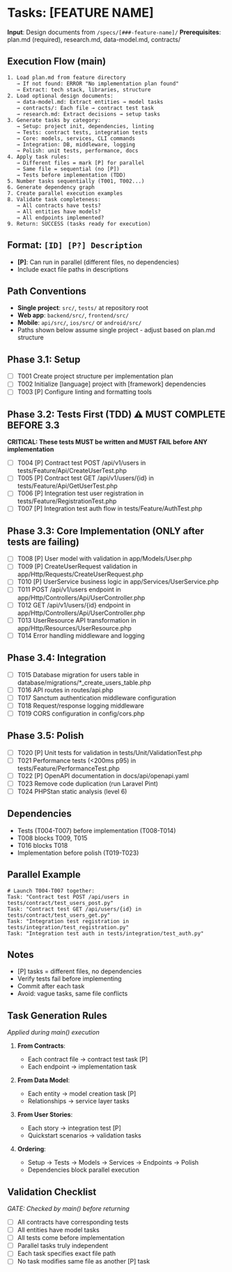 # Tasks: [FEATURE NAME]

**Input**: Design documents from `/specs/[###-feature-name]/`
**Prerequisites**: plan.md (required), research.md, data-model.md, contracts/

## Execution Flow (main)
```
1. Load plan.md from feature directory
   → If not found: ERROR "No implementation plan found"
   → Extract: tech stack, libraries, structure
2. Load optional design documents:
   → data-model.md: Extract entities → model tasks
   → contracts/: Each file → contract test task
   → research.md: Extract decisions → setup tasks
3. Generate tasks by category:
   → Setup: project init, dependencies, linting
   → Tests: contract tests, integration tests
   → Core: models, services, CLI commands
   → Integration: DB, middleware, logging
   → Polish: unit tests, performance, docs
4. Apply task rules:
   → Different files = mark [P] for parallel
   → Same file = sequential (no [P])
   → Tests before implementation (TDD)
5. Number tasks sequentially (T001, T002...)
6. Generate dependency graph
7. Create parallel execution examples
8. Validate task completeness:
   → All contracts have tests?
   → All entities have models?
   → All endpoints implemented?
9. Return: SUCCESS (tasks ready for execution)
```

## Format: `[ID] [P?] Description`
- **[P]**: Can run in parallel (different files, no dependencies)
- Include exact file paths in descriptions

## Path Conventions
- **Single project**: `src/`, `tests/` at repository root
- **Web app**: `backend/src/`, `frontend/src/`
- **Mobile**: `api/src/`, `ios/src/` or `android/src/`
- Paths shown below assume single project - adjust based on plan.md structure

## Phase 3.1: Setup
- [ ] T001 Create project structure per implementation plan
- [ ] T002 Initialize [language] project with [framework] dependencies
- [ ] T003 [P] Configure linting and formatting tools

## Phase 3.2: Tests First (TDD) ⚠️ MUST COMPLETE BEFORE 3.3
**CRITICAL: These tests MUST be written and MUST FAIL before ANY implementation**
- [ ] T004 [P] Contract test POST /api/v1/users in tests/Feature/Api/CreateUserTest.php
- [ ] T005 [P] Contract test GET /api/v1/users/{id} in tests/Feature/Api/GetUserTest.php
- [ ] T006 [P] Integration test user registration in tests/Feature/RegistrationTest.php
- [ ] T007 [P] Integration test auth flow in tests/Feature/AuthTest.php

## Phase 3.3: Core Implementation (ONLY after tests are failing)
- [ ] T008 [P] User model with validation in app/Models/User.php
- [ ] T009 [P] CreateUserRequest validation in app/Http/Requests/CreateUserRequest.php
- [ ] T010 [P] UserService business logic in app/Services/UserService.php
- [ ] T011 POST /api/v1/users endpoint in app/Http/Controllers/Api/UserController.php
- [ ] T012 GET /api/v1/users/{id} endpoint in app/Http/Controllers/Api/UserController.php
- [ ] T013 UserResource API transformation in app/Http/Resources/UserResource.php
- [ ] T014 Error handling middleware and logging

## Phase 3.4: Integration
- [ ] T015 Database migration for users table in database/migrations/*_create_users_table.php
- [ ] T016 API routes in routes/api.php
- [ ] T017 Sanctum authentication middleware configuration
- [ ] T018 Request/response logging middleware
- [ ] T019 CORS configuration in config/cors.php

## Phase 3.5: Polish
- [ ] T020 [P] Unit tests for validation in tests/Unit/ValidationTest.php
- [ ] T021 Performance tests (<200ms p95) in tests/Feature/PerformanceTest.php
- [ ] T022 [P] OpenAPI documentation in docs/api/openapi.yaml
- [ ] T023 Remove code duplication (run Laravel Pint)
- [ ] T024 PHPStan static analysis (level 6)

## Dependencies
- Tests (T004-T007) before implementation (T008-T014)
- T008 blocks T009, T015
- T016 blocks T018
- Implementation before polish (T019-T023)

## Parallel Example
```
# Launch T004-T007 together:
Task: "Contract test POST /api/users in tests/contract/test_users_post.py"
Task: "Contract test GET /api/users/{id} in tests/contract/test_users_get.py"
Task: "Integration test registration in tests/integration/test_registration.py"
Task: "Integration test auth in tests/integration/test_auth.py"
```

## Notes
- [P] tasks = different files, no dependencies
- Verify tests fail before implementing
- Commit after each task
- Avoid: vague tasks, same file conflicts

## Task Generation Rules
*Applied during main() execution*

1. **From Contracts**:
   - Each contract file → contract test task [P]
   - Each endpoint → implementation task
   
2. **From Data Model**:
   - Each entity → model creation task [P]
   - Relationships → service layer tasks
   
3. **From User Stories**:
   - Each story → integration test [P]
   - Quickstart scenarios → validation tasks

4. **Ordering**:
   - Setup → Tests → Models → Services → Endpoints → Polish
   - Dependencies block parallel execution

## Validation Checklist
*GATE: Checked by main() before returning*

- [ ] All contracts have corresponding tests
- [ ] All entities have model tasks
- [ ] All tests come before implementation
- [ ] Parallel tasks truly independent
- [ ] Each task specifies exact file path
- [ ] No task modifies same file as another [P] task